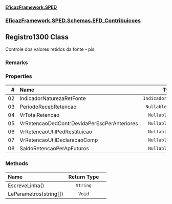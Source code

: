 #### [EficazFramework.SPED](EficazFrameworkSPED.md 'EficazFramework SPED')
### [EficazFramework.SPED.Schemas.EFD_Contribuicoes](EficazFramework.SPED.Schemas.EFD_Contribuicoes.md 'EficazFramework.SPED.Schemas.EFD_Contribuicoes')

## Registro1300 Class

Controle dos valores retidos da fonte - pis

### Remarks
### Properties

| # | Name | Type | |
| ---: | :--- | :---: | :--- |
| 02 | IndicadorNaturezaRetFonte | `IndicadorNatRetFonte` |  |
| 03 | PeriodoRecebRetencao | `Nullable<DateTime>` |  |
| 04 | VrTotalRetencao | `Nullable<Double>` |  |
| 05 | VrRetencaoDedContrDevidaPerEscPerAnteriores | `Nullable<Double>` |  |
| 06 | VrRetencaoUtilPedRestituicao | `Nullable<Double>` |  |
| 07 | VrRetencaoUtilDeclaracaoComp | `Nullable<Double>` |  |
| 08 | SaldoRetencaoPerApFuturos | `Nullable<Double>` |  |
### Methods

| Name | Return Type | |
| :--- | :---: | :--- |
| EscreveLinha() | `String` |  |
| LeParametros(string[]) | `Void` |  |
